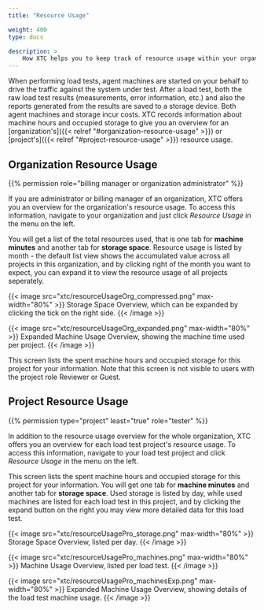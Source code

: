 ```yaml
---
title: "Resource Usage"

weight: 400
type: docs

description: >
    How XTC helps you to keep track of resource usage within your organization.
---
```


When performing load tests, agent machines are started on your behalf to drive the traffic against the system under test. After a load test, both the raw load test results (measurements, error information, etc.) and also the reports generated from the results are saved to a storage device. Both agent machines and storage incur costs. XTC records information about machine hours and occupied storage to give you an overview for an [organization's]({{< relref "#organization-resource-usage" >}}) or [project's]({{< relref "#project-resource-usage" >}}) resource usage.

## Organization Resource Usage

{{% permission role="billing manager or organization administrator" %}}

If you are administrator or billing manager of an organization, XTC offers you an overview for the organization's resource usage. To access this information, navigate to your organization and just click _Resource Usage_ in the menu on the left.

You will get a list of the total resources used, that is one tab for **machine minutes** and another tab for **storage space**. Resource usage is listed by month - the default list view shows the accumulated value across all projects in this organization, and by clicking right of the month you want to expect, you can expand it to view the resource usage of all projects seperately. 

{{< image src="xtc/resourceUsageOrg_compressed.png" max-width="80%" >}}
Storage Space Overview, which can be expanded by clicking the tick on the right side. 
{{< /image >}}

{{< image src="xtc/resourceUsageOrg_expanded.png" max-width="80%" >}}
Expanded Machine Usage Overview, showing the machine time used per project. 
{{< /image >}}

This screen lists the spent machine hours and occupied storage for this project for your information. Note that this screen is not visible to users with the project role Reviewer or Guest.

## Project Resource Usage

{{% permission type="project" least="true" role="tester" %}}

In addition to the resource usage overview for the whole organization, XTC offers you an overview for each load test project's resource usage. To access this information, navigate to your load test project and click _Resource Usage_ in the menu on the left.

This screen lists the spent machine hours and occupied storage for this project for your information. You will get one tab for **machine minutes** and another tab for **storage space**. Used storage is listed by day, while used machines are listed for each load test in this project, and by clicking the expand button on the right you may view more detailed data for this load test.

{{< image src="xtc/resourceUsagePro_storage.png" max-width="80%" >}}
Storage Space Overview, listed per day. 
{{< /image >}}

{{< image src="xtc/resourceUsagePro_machines.png" max-width="80%" >}}
Machine Usage Overview, listed per load test. 
{{< /image >}}

{{< image src="xtc/resourceUsagePro_machinesExp.png" max-width="80%" >}}
Expanded Machine Usage Overview, showing details of the load test machine usage. 
{{< /image >}}

